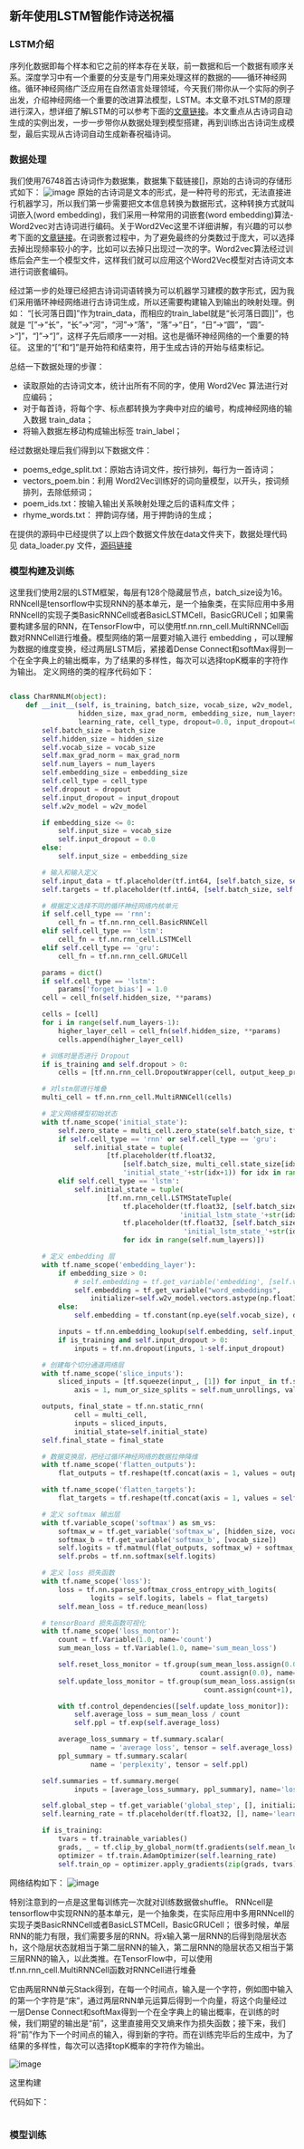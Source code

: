 
## 新年使用LSTM智能作诗送祝福

### LSTM介绍
序列化数据即每个样本和它之前的样本存在关联，前一数据和后一个数据有顺序关系。深度学习中有一个重要的分支是专门用来处理这样的数据的——循环神经网络。循环神经网络广泛应用在自然语言处理领域，今天我们带你从一个实际的例子出发，介绍神经网络一个重要的改进算法模型，LSTM。本文章不对LSTM的原理进行深入，想详细了解LSTM的可以参考下面的[文章链接](https://www.jianshu.com/p/9dc9f41f0b29)。本文重点从古诗词自动生成的实例出发，一步一步带你从数据处理到模型搭建，再到训练出古诗词生成模型，最后实现从古诗词自动生成新春祝福诗词。

### 数据处理

我们使用76748首古诗词作为数据集，数据集下载链接[]，原始的古诗词的存储形式如下：
![image](https://user-images.githubusercontent.com/43362551/51824023-221ea180-231c-11e9-8577-6595844d752f.png)
原始的古诗词是文本的形式，是一种符号的形式，无法直接进行机器学习，所以我们第一步需要把文本信息转换为数据形式，这种转换方式就叫词嵌入(word embedding)，我们采用一种常用的词嵌套(word embedding)算法-Word2vec对古诗词进行编码。关于Word2Vec这里不详细讲解，有兴趣的可以参考下面的[文章链接](https://zhuanlan.zhihu.com/p/26306795)。在词嵌套过程中，为了避免最终的分类数过于庞大，可以选择去掉出现频率较小的字，比如可以去掉只出现过一次的字。Word2vec算法经过训练后会产生一个模型文件，这样我们就可以应用这个Word2Vec模型对古诗词文本进行词嵌套编码。

经过第一步的处理已经把古诗词词语转换为可以机器学习建模的数字形式，因为我们采用循环神经网络进行古诗词生成，所以还需要构建输入到输出的映射处理。例如：
“[长河落日圆]”作为train_data，而相应的train_label就是“长河落日圆]]”，也就是
“[”->“长”，“长”->“河”，“河”->“落”，“落”->“日”，“日”->“圆”，“圆”->“]”，“]”->“]”，这样子先后顺序一一对相。这也是循环神经网络的一个重要的特征。
这里的“[”和“]”是开始符和结束符，用于生成古诗的开始与结束标记。

总结一下数据处理的步骤：
- 读取原始的古诗词文本，统计出所有不同的字，使用 Word2Vec 算法进行对应编码；
- 对于每首诗，将每个字、标点都转换为字典中对应的编号，构成神经网络的输入数据 train_data；
- 将输入数据左移动构成输出标签 train_label；

经过数据处理后我们得到以下数据文件： 
- poems_edge_split.txt：原始古诗词文件，按行排列，每行为一首诗词；
- vectors_poem.bin：利用 Word2Vec训练好的词向量模型，以</s>开头，按词频排列，去除低频词；
- poem_ids.txt：按输入输出关系映射处理之后的语料库文件；
- rhyme_words.txt： 押韵词存储，用于押韵诗的生成；

在提供的源码中已经提供了以上四个数据文件放在data文件夹下，数据处理代码见 data_loader.py 文件，[源码链接]()


### 模型构建及训练
这里我们使用2层的LSTM框架，每层有128个隐藏层节点，batch_size设为16。RNNcell是tensorflow中实现RNN的基本单元，是一个抽象类，在实际应用中多用RNNcell的实现子类BasicRNNCell或者BasicLSTMCell，BasicGRUCell；如果需要构建多层的RNN，在TensorFlow中，可以使用tf.nn.rnn_cell.MultiRNNCell函数对RNNCell进行堆叠。模型网络的第一层要对输入进行 embedding ，可以理解为数据的维度变换，经过两层LSTM后，紧接着Dense Connect和softMax得到一个在全字典上的输出概率，为了结果的多样性，每次可以选择topK概率的字符作为输出。
定义网络的类的程序代码如下：
``` python

class CharRNNLM(object):
    def __init__(self, is_training, batch_size, vocab_size, w2v_model,
                 hidden_size, max_grad_norm, embedding_size, num_layers,
                 learning_rate, cell_type, dropout=0.0, input_dropout=0.0, infer=False):
        self.batch_size = batch_size
        self.hidden_size = hidden_size
        self.vocab_size = vocab_size
        self.max_grad_norm = max_grad_norm
        self.num_layers = num_layers
        self.embedding_size = embedding_size
        self.cell_type = cell_type
        self.dropout = dropout
        self.input_dropout = input_dropout
        self.w2v_model = w2v_model

        if embedding_size <= 0:
            self.input_size = vocab_size
            self.input_dropout = 0.0
        else:
            self.input_size = embedding_size

        # 输入和输入定义
        self.input_data = tf.placeholder(tf.int64, [self.batch_size, self.num_unrollings], name='inputs')
        self.targets = tf.placeholder(tf.int64, [self.batch_size, self.num_unrollings], name='targets')

        # 根据定义选择不同的循环神经网络内核单元
        if self.cell_type == 'rnn':
            cell_fn = tf.nn.rnn_cell.BasicRNNCell
        elif self.cell_type == 'lstm':
            cell_fn = tf.nn.rnn_cell.LSTMCell
        elif self.cell_type == 'gru':
            cell_fn = tf.nn.rnn_cell.GRUCell

        params = dict()
        if self.cell_type == 'lstm':
            params['forget_bias'] = 1.0
        cell = cell_fn(self.hidden_size, **params)

        cells = [cell]
        for i in range(self.num_layers-1):
            higher_layer_cell = cell_fn(self.hidden_size, **params)
            cells.append(higher_layer_cell)

        # 训练时是否进行 Dropout
        if is_training and self.dropout > 0:
            cells = [tf.nn.rnn_cell.DropoutWrapper(cell, output_keep_prob=1.0-self.dropout) for cell in cells]

        # 对lstm层进行堆叠
        multi_cell = tf.nn.rnn_cell.MultiRNNCell(cells)

        # 定义网络模型初始状态
        with tf.name_scope('initial_state'):
            self.zero_state = multi_cell.zero_state(self.batch_size, tf.float32)
            if self.cell_type == 'rnn' or self.cell_type == 'gru':
                self.initial_state = tuple(
                        [tf.placeholder(tf.float32,
                            [self.batch_size, multi_cell.state_size[idx]],
                            'initial_state_'+str(idx+1)) for idx in range(self.num_layers)])
            elif self.cell_type == 'lstm':
                self.initial_state = tuple(
                        [tf.nn.rnn_cell.LSTMStateTuple(
                            tf.placeholder(tf.float32, [self.batch_size, multi_cell.state_size[idx][0]],
                                          'initial_lstm_state_'+str(idx+1)),
                            tf.placeholder(tf.float32, [self.batch_size, multi_cell.state_size[idx][1]],
                                           'initial_lstm_state_'+str(idx+1)))
                            for idx in range(self.num_layers)])

        # 定义 embedding 层
        with tf.name_scope('embedding_layer'):
            if embedding_size > 0:
                # self.embedding = tf.get_variable('embedding', [self.vocab_size, self.embedding_size])
                self.embedding = tf.get_variable("word_embeddings",
                    initializer=self.w2v_model.vectors.astype(np.float32))
            else:
                self.embedding = tf.constant(np.eye(self.vocab_size), dtype=tf.float32)

            inputs = tf.nn.embedding_lookup(self.embedding, self.input_data)
            if is_training and self.input_dropout > 0:
                inputs = tf.nn.dropout(inputs, 1-self.input_dropout)

        # 创建每个切分通道网络层
        with tf.name_scope('slice_inputs'):
            sliced_inputs = [tf.squeeze(input_, [1]) for input_ in tf.split(
                axis = 1, num_or_size_splits = self.num_unrollings, value = inputs)]

        outputs, final_state = tf.nn.static_rnn(
                cell = multi_cell,
                inputs = sliced_inputs,
                initial_state=self.initial_state)
        self.final_state = final_state

        # 数据变换层，把经过循环神经网络的数据拉伸降维
        with tf.name_scope('flatten_outputs'):
            flat_outputs = tf.reshape(tf.concat(axis = 1, values = outputs), [-1, hidden_size])

        with tf.name_scope('flatten_targets'):
            flat_targets = tf.reshape(tf.concat(axis = 1, values = self.targets), [-1])

        # 定义 softmax 输出层
        with tf.variable_scope('softmax') as sm_vs:
            softmax_w = tf.get_variable('softmax_w', [hidden_size, vocab_size])
            softmax_b = tf.get_variable('softmax_b', [vocab_size])
            self.logits = tf.matmul(flat_outputs, softmax_w) + softmax_b
            self.probs = tf.nn.softmax(self.logits)

        # 定义 loss 损失函数
        with tf.name_scope('loss'):
            loss = tf.nn.sparse_softmax_cross_entropy_with_logits(
                    logits = self.logits, labels = flat_targets)
            self.mean_loss = tf.reduce_mean(loss)

        # tensorBoard 损失函数可视化
        with tf.name_scope('loss_montor'):
            count = tf.Variable(1.0, name='count')
            sum_mean_loss = tf.Variable(1.0, name='sum_mean_loss')

            self.reset_loss_monitor = tf.group(sum_mean_loss.assign(0.0),
                                               count.assign(0.0), name='reset_loss_monitor')
            self.update_loss_monitor = tf.group(sum_mean_loss.assign(sum_mean_loss+self.mean_loss),
                                                count.assign(count+1), name='update_loss_monitor')

            with tf.control_dependencies([self.update_loss_monitor]):
                self.average_loss = sum_mean_loss / count
                self.ppl = tf.exp(self.average_loss)

            average_loss_summary = tf.summary.scalar(
                    name = 'average loss', tensor = self.average_loss)
            ppl_summary = tf.summary.scalar(
                    name = 'perplexity', tensor = self.ppl)

        self.summaries = tf.summary.merge(
                inputs = [average_loss_summary, ppl_summary], name='loss_monitor')

        self.global_step = tf.get_variable('global_step', [], initializer=tf.constant_initializer(0.0))
        self.learning_rate = tf.placeholder(tf.float32, [], name='learning_rate')

        if is_training:
            tvars = tf.trainable_variables()
            grads, _ = tf.clip_by_global_norm(tf.gradients(self.mean_loss, tvars), self.max_grad_norm)
            optimizer = tf.train.AdamOptimizer(self.learning_rate)
            self.train_op = optimizer.apply_gradients(zip(grads, tvars), global_step=self.global_step)

```

网络结构如下：
![image](https://user-images.githubusercontent.com/43362551/51891576-8142eb80-23da-11e9-84c4-66ffdf971818.png)

特别注意到的一点是这里每训练完一次就对训练数据做shuffle。
RNNcell是tensorflow中实现RNN的基本单元，是一个抽象类，在实际应用中多用RNNcell的实现子类BasicRNNCell或者BasicLSTMCell，BasicGRUCell；
很多时候，单层RNN的能力有限，我们需要多层的RNN。将x输入第一层RNN的后得到隐层状态h，这个隐层状态就相当于第二层RNN的输入，第二层RNN的隐层状态又相当于第三层RNN的输入，以此类推。在TensorFlow中，可以使用tf.nn.rnn_cell.MultiRNNCell函数对RNNCell进行堆叠

它由两层RNN单元Stack得到，在每一个时间点，输入是一个字符，例如图中输入的第一个字符是“床”，通过两层RNN单元运算后得到一个向量，将这个向量经过一层Dense Connect和softMax得到一个在全字典上的输出概率，在训练的时候，我们期望的输出是“前”，这里直接用交叉熵来作为损失函数；接下来，我们将“前”作为下一个时间点的输入，得到新的字符。而在训练完毕后的生成中，为了结果的多样性，每次可以选择topK概率的字符作为输出。

![image](https://user-images.githubusercontent.com/43362551/51891576-8142eb80-23da-11e9-84c4-66ffdf971818.png)


这里构建

代码如下：
``` python

```

### 模型训练

